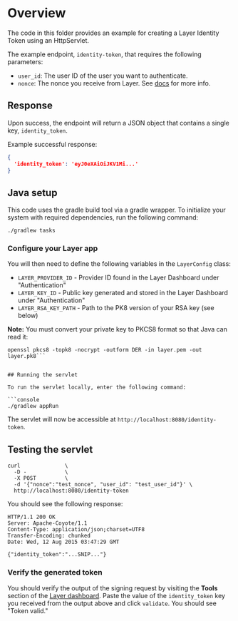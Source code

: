 # Overview

The code in this folder provides an example for creating a Layer Identity Token using an HttpServlet.

The example endpoint, `identity-token`, that requires the following parameters:
* `user_id`: The user ID of the user you want to authenticate.
* `nonce`: The nonce you receive from Layer. See [docs](https://developer.layer.com/docs/#authentication) for more info.

## Response

Upon success, the endpoint will return a JSON object that contains a single key, `identity_token`.

Example successful response:

```JSON
{
  'identity_token': 'eyJ0eXAiOiJKV1Mi...'
}
```

## Java setup

This code uses the gradle build tool via a gradle wrapper. To initialize your system with required dependencies, run the following command:

```console
./gradlew tasks
```

### Configure your Layer app

You will then need to define the following variables in the `LayerConfig` class:

* `LAYER_PROVIDER_ID` - Provider ID found in the Layer Dashboard under "Authentication"
* `LAYER_KEY_ID` - Public key generated and stored in the Layer Dashboard under "Authentication"
* `LAYER_RSA_KEY_PATH` - Path to the PK8 version of your RSA key (see below)

__Note:__ You must convert your private key to PKCS8 format so that Java can read it:

```console
openssl pkcs8 -topk8 -nocrypt -outform DER -in layer.pem -out layer.pk8```


## Running the servlet

To run the servlet locally, enter the following command:

```console
./gradlew appRun
```

The servlet will now be accessible at `http://localhost:8080/identity-token`.

## Testing the servlet

```console
curl              \
  -D -            \
  -X POST         \
  -d '{"nonce":"test_nonce", "user_id": "test_user_id"}' \
  http://localhost:8080/identity-token
```

You should see the following response:

```console
HTTP/1.1 200 OK
Server: Apache-Coyote/1.1
Content-Type: application/json;charset=UTF8
Transfer-Encoding: chunked
Date: Wed, 12 Aug 2015 03:47:29 GMT

{"identity_token":"...SNIP..."}
```

### Verify the generated token

You should verify the output of the signing request by visiting the **Tools** section of the [Layer dashboard](https://developer.layer.com/dashboard/). Paste the value of the `identity_token` key you received from the output above and click `validate`. You should see "Token valid."
